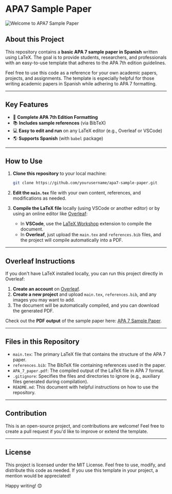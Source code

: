 
# APA7 Sample Paper

![Welcome to APA7 Sample Paper](https://i.giphy.com/media/v1.Y2lkPTc5MGI3NjExYTA1NGo4emM5NDhzM3J3ZG9iNTh0MTl0cjV0dDRkZzhiMWo2amM5dCZlcD12MV9pbnRlcm5hbF9naWZfYnlfaWQmY3Q9Zw/OIfGZBF6W5kRQrgCf8/giphy.gif)

## About this Project

This repository contains a **basic APA 7 sample paper in Spanish** written using LaTeX. The goal is to provide students, researchers, and professionals with an easy-to-use template that adheres to the APA 7th edition guidelines.

Feel free to use this code as a reference for your own academic papers, projects, and assignments. The template is especially helpful for those writing academic papers in Spanish while adhering to APA 7 formatting.

---

## Key Features

- 📝 **Complete APA 7th Edition Formatting**
- 📚 **Includes sample references** (via BibTeX)
- 💻 **Easy to edit and run** on any LaTeX editor (e.g., Overleaf or VSCode)
- 🌎 **Supports Spanish** (with `babel` package)

---

## How to Use

1. **Clone this repository** to your local machine:
   ```bash
   git clone https://github.com/yourusername/apa7-sample-paper.git
   ```

2. **Edit the `main.tex`** file with your own content, references, and modifications as needed.

3. **Compile the LaTeX file** locally (using VSCode or another editor) or by using an online editor like [Overleaf](https://www.overleaf.com/):
   
   - In **VSCode**, use the [LaTeX Workshop](https://marketplace.visualstudio.com/items?itemName=James-Yu.latex-workshop) extension to compile the document.
   - In **Overleaf**, just upload the `main.tex` and `references.bib` files, and the project will compile automatically into a PDF.

---

## Overleaf Instructions

If you don't have LaTeX installed locally, you can run this project directly in Overleaf:

1. **Create an account** on [Overleaf](https://www.overleaf.com/).
2. **Create a new project** and upload `main.tex`, `references.bib`, and any images you may want to add.
3. The document will be automatically compiled, and you can download the generated PDF.

Check out the **PDF output** of the sample paper here: [APA 7 Sample Paper](APA_7_paper.pdf).

---

## Files in this Repository

- `main.tex`: The primary LaTeX file that contains the structure of the APA 7 paper.
- `references.bib`: The BibTeX file containing references used in the paper.
- `APA_7_paper.pdf`: The compiled output of the LaTeX file in APA 7 format.
- `.gitignore`: Specifies the files and directories to ignore (e.g., auxiliary files generated during compilation).
- `README.md`: This document with helpful instructions on how to use the repository.

---

## Contribution

This is an open-source project, and contributions are welcome! Feel free to create a pull request if you'd like to improve or extend the template.

---

## License

This project is licensed under the MIT License. Feel free to use, modify, and distribute this code as needed. If you use this template in your project, a mention would be appreciated!

Happy writing! 😊
